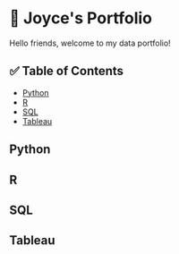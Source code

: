 # 📖 Joyce's Portfolio

Hello friends, welcome to my data portfolio! 

## ✅ Table of Contents
- [Python]()
- [R]()
- [SQL]()
- [Tableau]()

## Python

## R

## SQL

## Tableau
